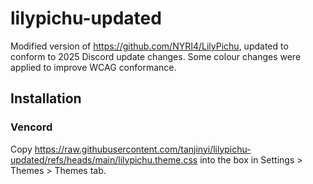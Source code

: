 # lilypichu-updated
Modified version of https://github.com/NYRI4/LilyPichu, updated to conform to 2025 Discord update changes. Some colour changes were applied to improve WCAG conformance.

## Installation

### Vencord
Copy https://raw.githubusercontent.com/tanjinyi/lilypichu-updated/refs/heads/main/lilypichu.theme.css into the box in Settings > Themes > Themes tab.

